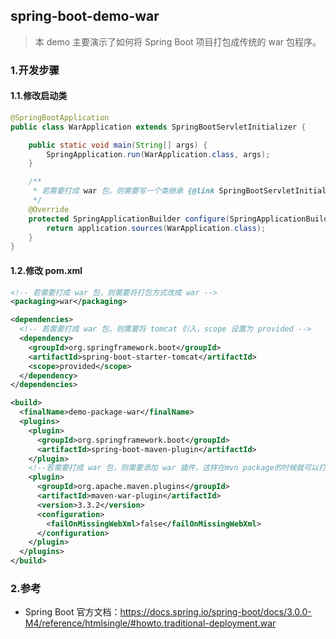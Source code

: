 ## spring-boot-demo-war

> 本 demo 主要演示了如何将 Spring Boot 项目打包成传统的 war 包程序。

### 1.开发步骤
#### 1.1.修改启动类

```java
@SpringBootApplication
public class WarApplication extends SpringBootServletInitializer {

    public static void main(String[] args) {
        SpringApplication.run(WarApplication.class, args);
    }

    /**
     * 若需要打成 war 包，则需要写一个类继承 {@link SpringBootServletInitializer} 并重写 {@link SpringBootServletInitializer#configure(SpringApplicationBuilder)}
     */
    @Override
    protected SpringApplicationBuilder configure(SpringApplicationBuilder application) {
        return application.sources(WarApplication.class);
    }
}
```

#### 1.2.修改 pom.xml

```xml
<!-- 若需要打成 war 包，则需要将打包方式改成 war -->
<packaging>war</packaging>

<dependencies>
  <!-- 若需要打成 war 包，则需要将 tomcat 引入，scope 设置为 provided -->
  <dependency>
    <groupId>org.springframework.boot</groupId>
    <artifactId>spring-boot-starter-tomcat</artifactId>
    <scope>provided</scope>
  </dependency>
</dependencies>

<build>
  <finalName>demo-package-war</finalName>
  <plugins>
    <plugin>
      <groupId>org.springframework.boot</groupId>
      <artifactId>spring-boot-maven-plugin</artifactId>
    </plugin>
    <!--若需要打成 war 包，则需要添加 war 插件，这样在mvn package的时候就可以打包成 war 包-->
    <plugin>
      <groupId>org.apache.maven.plugins</groupId>
      <artifactId>maven-war-plugin</artifactId>
      <version>3.3.2</version>
      <configuration>
        <failOnMissingWebXml>false</failOnMissingWebXml>
      </configuration>
    </plugin>
  </plugins>
</build>
```

### 2.参考

- Spring Boot 官方文档：https://docs.spring.io/spring-boot/docs/3.0.0-M4/reference/htmlsingle/#howto.traditional-deployment.war
